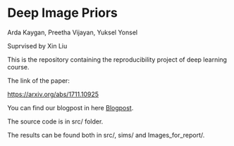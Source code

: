 # Deep Image Priors
Arda Kaygan, Preetha Vijayan, Yuksel Yonsel

Suprvised by Xin Liu

This is the repository containing the reproducibility project of deep learning course. 

The link of the paper:

https://arxiv.org/abs/1711.10925

You can find our blogpost in here [Blogpost](Blog.ipynb).

The source code is in src/ folder. 

The results can be found both in src/, sims/ and Images_for_report/.


